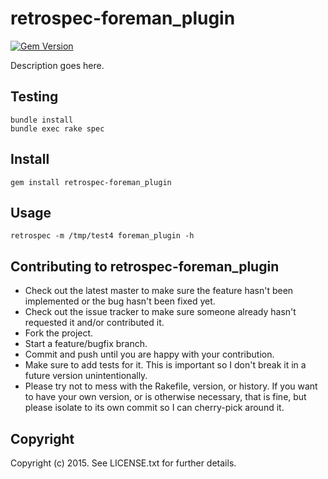 # retrospec-foreman_plugin
[![Gem Version](https://badge.fury.io/rb/retrospec-foreman_plugin.svg)](http://badge.fury.io/rb/retrospec-foreman_plugin)

Description goes here.

## Testing

```shell
bundle install
bundle exec rake spec
```

## Install

`gem install retrospec-foreman_plugin`

## Usage

`retrospec -m /tmp/test4 foreman_plugin -h`

## Contributing to retrospec-foreman_plugin
 
* Check out the latest master to make sure the feature hasn't been implemented or the bug hasn't been fixed yet.
* Check out the issue tracker to make sure someone already hasn't requested it and/or contributed it.
* Fork the project.
* Start a feature/bugfix branch.
* Commit and push until you are happy with your contribution.
* Make sure to add tests for it. This is important so I don't break it in a future version unintentionally.
* Please try not to mess with the Rakefile, version, or history. If you want to have your own version, or is otherwise necessary, that is fine, but please isolate to its own commit so I can cherry-pick around it.

## Copyright

Copyright (c) 2015. See LICENSE.txt for
further details.

